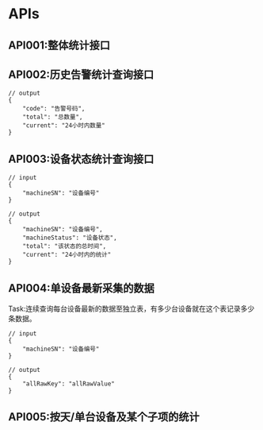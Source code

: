 # APIs

## API001:整体统计接口

## API002:历史告警统计查询接口

```
// output
{
    "code": "告警号码",
    "total": "总数量",
    "current": "24小时内数量"
}
```

## API003:设备状态统计查询接口

```
// input
{
    "machineSN": "设备编号"
}

// output
{
    "machineSN": "设备编号",
    "machineStatus": "设备状态",
    "total": "该状态的总时间",
    "current": "24小时内的统计"
}
```

## API004:单设备最新采集的数据

Task:连续查询每台设备最新的数据至独立表，有多少台设备就在这个表记录多少条数据。

```
// input
{
    "machineSN": "设备编号"
}

// output
{
    "allRawKey": "allRawValue"
}
```

## API005:按天/单台设备及某个子项的统计